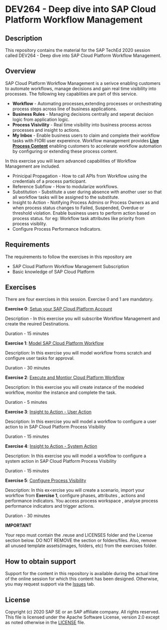 # DEV264 - Deep dive into SAP Cloud Platform Workflow Management

## Description

This repository contains the material for the SAP TechEd 2020 session called DEV264 - Deep dive into  SAP Cloud Platform Workflow Management.

## Overview

SAP Cloud Platform Workflow Management is a serivce enabling customers to automate workflows, manage decisions and gain real time visibility into processes.
The following key capablities are part of this service.
- **Workflow** - Automating processes,extending processes or orchestrating process steps across line of business applications.
- **Business Rules** - Managing decisions centrally and seperat decision logic from application logic.
- **Process Visivility** - Real time visibility into business process across processes and insight to actions.
- **My Inbox** - Enable business users to claim and complete their workflow tasks with FIORI user expereince. 
Workflow management provides [**Live Process Content**](https://api.sap.com/themes/WorkflowManagement) enabling customers to accelerate workflow automation by configuring or extending these process content.

In this exercise you will learn advanced capabilities of Workflow Management are included.
- Prinicipal Propagation - How to call APIs from Workflow using the credentials of a process participant.
- Reference Subflow - How to modularize workflows.
- Substitution - Substitute a user during absence with another user so that all workflow tasks will be assigned to the substitute.
- Insight to Action - Notifying Process Admins or Process Owners as and when process status changes to Failed, Suspended, Overdue or threshold violation. Enable business users to perform action based on process status. for eg: Workflow task attributes like priority from process visiblity.
- Configure Process Performance Indicators.

## Requirements

The requirements to follow the exercises in this repository are
- SAP Cloud Platform Workflow Management Subscription
- Basic knowledge of SAP Cloud Platform

## Exercises
There are four exercises in this session. Exercise 0 and 1 are mandatory.

**Exercise 0**: [Setup your SAP Cloud Platform Account](https://github.com/SAP-samples/teched2020-DEV264/blob/main/exercises/Exercise0/DEV264%20-%20Setup%20SAP%20%20Cloud%20Platform%20Trial%20Account.pdf) 

 Description - In this exercise you will subscribe Workflow Management and create the reuired Destinations.

 Duration - 15 minutes

**Exercise 1**: [Model SAP Cloud Platform Workflow](https://github.com/SAP-samples/teched2020-DEV264/blob/main/exercises/Exercise1/DEV264%20-%20Model%20Investment%20Approval%20Workfow.pdf)

Description: In this exercise you will model workflow froms scratch and configure user tasks for approval.

Duration - 30 minutes

**Exercise 2**: [Execute and Montior Cloud Platform Workflow](www.sap.com)

Description: In this exercise you will create instance of the modeled workflow, monitor the instance and complete the task.

Duration - 5 minutes

**Exercise 3**: [Insight to Action - User Action](www.sap.com)

Description: In this exercise you will model a workflow to configure a user action to in SAP Cloud Platform Process Visibility

Duration - 15 minutes

**Exercise 4**: [Insight to Action - System Action](www.sap.com)

Description: In this exercise you will model a workflow to configure a system action in SAP Cloud Platform Process Visibility

Duration - 15 minutes

**Exercise 5**: [Configure Process Visibility](www.sap.com)

Description: In this ex<ercise you will create a scenario, import your workflow from **Exercise 1**, configure phases, attributes , actions and performance indicators. You access process workspace , analyse process  performance indicators and trigger actions.

Duration - 30 minutes


**IMPORTANT**

Your repo must contain the .reuse and LICENSES folder and the License section below. DO NOT REMOVE the section or folders/files. Also, remove all unused template assets(images, folders, etc) from the exercises folder. 

## How to obtain support

Support for the content in this repository is available during the actual time of the online session for which this content has been designed. Otherwise, you may request support via the [Issues](../../issues) tab.

## License
Copyright (c) 2020 SAP SE or an SAP affiliate company. All rights reserved. This file is licensed under the Apache Software License, version 2.0 except as noted otherwise in the [LICENSE](LICENSES/Apache-2.0.txt) file.
